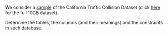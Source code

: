 We consider a [sample](https://github.com/gdv/foundationsCS/raw/main/students/ex-data/switrs.sqlite) of the  California Traffic Collision Dataset
(click [here](https://www.kaggle.com/alexgude/california-traffic-collision-data-from-switrs/download) for the full 10GB dataset).

Determine the tables, the columns (and their meanings) and the
constraints in such database.

